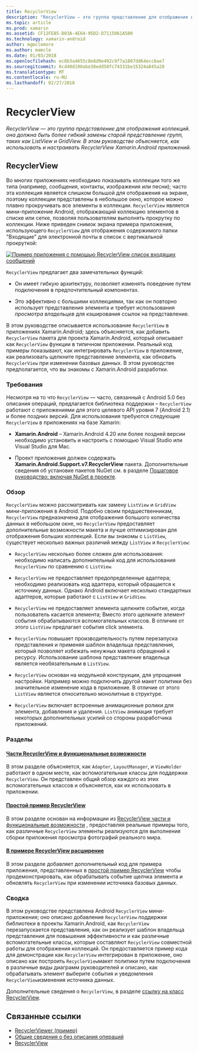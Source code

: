 ```yaml
---
title: RecyclerView
description: "RecyclerView — это группа представление для отображения коллекций. она должна быть более гибкий замены старой представление групп, таких как ListView и GridView.  В этом руководстве объясняется, как использовать и настраивать RecyclerView Xamarin.Android приложений."
ms.topic: article
ms.prod: xamarin
ms.assetid: CF12FE85-D03A-4E64-95D2-D7115061A500
ms.technology: xamarin-android
author: mgmclemore
ms.author: mamcle
ms.date: 01/03/2018
ms.openlocfilehash: ec8b3a4655c8e8d9e492c9f7a1807dd64ecc6ae7
ms.sourcegitcommit: 6cd40d190abe38edd50fc74331be15324a845a28
ms.translationtype: MT
ms.contentlocale: ru-RU
ms.lasthandoff: 02/27/2018
---
```

# <a name="recyclerview"></a>RecyclerView

_RecyclerView — это группа представление для отображения коллекций. она должна быть более гибкий замены старой представление групп, таких как ListView и GridView.  В этом руководстве объясняется, как использовать и настраивать RecyclerView Xamarin.Android приложений._

## <a name="recyclerview"></a>RecyclerView

Во многих приложениях необходимо показывать коллекции того же типа (например, сообщения, контакты, изображения или песни); часто эта коллекция является слишком большой для отображения на экране, поэтому коллекции представлены в небольшое окно, которое можно плавно прокручивать все элементы в коллекции.
`RecyclerView` является мини-приложение Android, отображающий коллекцию элементов в списке или сетке, позволяя пользователям выполнять прокрутку по коллекции. Ниже приведен снимок экрана примера приложения, использующего `RecyclerView` для отображения содержимого папки "Входящие" для электронной почты в список с вертикальной прокруткой:

[ ![Пример приложения с помощью RecyclerView список входящих сообщений](images/01-recyclerview-example-sml.png)](images/01-recyclerview-example.png)

`RecyclerView` предлагает два замечательных функций:

-  Он имеет гибкую архитектуру, позволяет изменять поведение путем подключения в предпочтительный компонентах.

-  Это эффективно с большими коллекциями, так как он повторно использует представления элемента и требует использования *просмотра владельцев* для кэширования ссылок на представление.

В этом руководстве описывается использование `RecyclerView` в приложениях Xamarin.Android; здесь объясняется, как добавить `RecyclerView` пакета для проекта Xamarin.Android, который описывает как `RecyclerView` функции в типичном приложении. Реальный код примеры показывают, как интегрировать `RecyclerView` в приложение, как реализовать щелкните представление элемента, как обновить `RecyclerView` при изменении базовых данных. В этом руководстве предполагается, что вы знакомы с Xamarin.Android разработки.


### <a name="requirements"></a>Требования

Несмотря на то что `RecyclerView` — часто, связанный с Android 5.0 без описания операций, предлагается библиотека поддержки &ndash; `RecyclerView` работают с приложениями для этого целевого API уровня 7 (Android 2.1) и более поздних версий. Для использования требуются следующие `RecyclerView` в приложениях на базе Xamarin:

-  **Xamarin.Android** &ndash; Xamarin.Android 4.20 или более поздней версии необходимо установить и настроить с помощью Visual Studio или Visual Studio для Mac.

-  Проект приложения должен содержать **Xamarin.Android.Support.v7.RecyclerView** пакета. Дополнительные сведения об установке пакетов NuGet см. в разделе [Пошаговое руководство: включая NuGet в проекте](https://docs.microsoft.com/visualstudio/mac/nuget-walkthrough).


### <a name="overview"></a>Обзор

`RecyclerView` можно рассматривать как замену `ListView` и `GridView` мини-приложения в Android. Подобно своим предшественникам, `RecyclerView` предназначена для отображения большого количества данных в небольшом окне, но `RecyclerView` предоставляет дополнительные возможности макета и лучше оптимизирован для отображения больших коллекций. Если вы знакомы с `ListView`, существует несколько важных различий между `ListView` и `RecyclerView`:

-   `RecyclerView` несколько более сложен для использования: необходимо написать дополнительный код для использования `RecyclerView` по сравнению с `ListView`.

-   `RecyclerView` не предоставляет предопределенные адаптера; необходимо реализовать код адаптера, который обращается к источнику данных. Однако Android включает несколько стандартных адаптеров, которые работают с `ListView` и `GridView`.

-   `RecyclerView` не предоставляет элемента щелкните событие, когда пользователь касается элемента; Вместо этого щелкните элемент события обрабатываются вспомогательных классов. В отличие от этого `ListView` предлагает события click элемента.

-   `RecyclerView` повышает производительность путем перезапуска представления и применяя шаблон владельца представления, который позволяет избежать ненужных макета обращений к ресурсу. Использование шаблона представление владельца является необязательным в `ListView`.

-   `RecyclerView` основан на модульной конструкции, для упрощения настройки. Например можно подключить другой макет политики без значительное изменение кода в приложение.
    В отличие от этого `ListView` является относительно монолитные в структуре.

-   `RecyclerView` включает встроенные анимационные ролики для элемента, добавления и удаления. `ListView` анимация требует некоторых дополнительных усилий со стороны разработчика приложений.


### <a name="sections"></a>Разделы

#### <a name="recyclerview-parts-and-functionalityandroiduser-interfacelayoutsrecycler-viewparts-and-functionalitymd"></a>[Части RecyclerView и функциональные возможности](~/android/user-interface/layouts/recycler-view/parts-and-functionality.md)

В этом разделе объясняется, как `Adapter`, `LayoutManager`, и `ViewHolder` работают в одном месте, как вспомогательные классы для поддержки `RecyclerView`.
Он представлен общий обзор каждого из этих вспомогательных классов и объясняется, как их использовать в приложении.

#### <a name="a-basic-recyclerview-exampleandroiduser-interfacelayoutsrecycler-viewrecyclerview-examplemd"></a>[Простой пример RecyclerView](~/android/user-interface/layouts/recycler-view/recyclerview-example.md)

В этом разделе основан на информации из [RecyclerView части и функциональные возможности](~/android/user-interface/layouts/recycler-view/parts-and-functionality.md) , предоставляя реальные примеры того, как различные `RecyclerView` элементы реализуются для выполнения сборки приложения просмотра фотографий реального мира.

#### <a name="extending-the-recyclerview-exampleandroiduser-interfacelayoutsrecycler-viewextending-the-examplemd"></a>[В примере RecyclerView расширение](~/android/user-interface/layouts/recycler-view/extending-the-example.md)

В этом разделе добавляет дополнительный код для примера приложения, представленных в [простой пример RecyclerView](~/android/user-interface/layouts/recycler-view/recyclerview-example.md) чтобы продемонстрировать, как обрабатывать событие щелчка элемента и обновлять `RecyclerView` при изменении источника базовых данных.


### <a name="summary"></a>Сводка

В этом руководстве представлена Android `RecyclerView` мини-приложения; оно описано добавление `RecyclerView` поддержки библиотеки в проекты Xamarin.Android, как `RecyclerView` перезапускается представления, как он реализует шаблон владельца представления для повышения эффективности и как различные вспомогательные классы, которые составляют `RecyclerView` совместной работы для отображения коллекций. Он предоставляется пример кода для демонстрации как `RecyclerView` интегрирован в приложение, оно описано как построить `RecyclerView`макет политики путем подключения в различные виды диаграмм руководителей и описано, как обрабатывать элемент выберите события и уведомления `RecyclerView`изменения источника данных.

Дополнительные сведения о `RecyclerView`, в разделе [ссылку на класс RecyclerView](https://developer.android.com/reference/android/support/v7/widget/RecyclerView.html).


## <a name="related-links"></a>Связанные ссылки

- [RecyclerViewer (пример)](https://developer.xamarin.com/samples/monodroid/android5.0/RecyclerViewer)
- [Общие сведения о без описания операций](~/android/platform/lollipop.md)
- [RecyclerView](https://developer.android.com/reference/android/support/v7/widget/RecyclerView.html)
